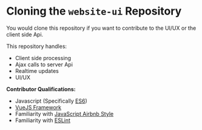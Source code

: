 # Cloning the `website-ui` Repository
You would clone this repository if you want to contribute to the UI/UX or 
the client side Api.

This repository handles:
 * Client side processing
 * Ajax calls to server Api
 * Realtime updates
 * UI/UX
 
**Contributor Qualifications:**
 * Javascript (Specifically [ES6](https://github.com/lukehoban/es6features#readme))
 * [VueJS Framework](https://vuejs.org/v2/guide/)
 * Familiarity with [JavaScript Airbnb Style](https://github.com/airbnb/javascript/)
 * Familiarity with [ESLint](https://eslint.org/docs/user-guide/getting-started)